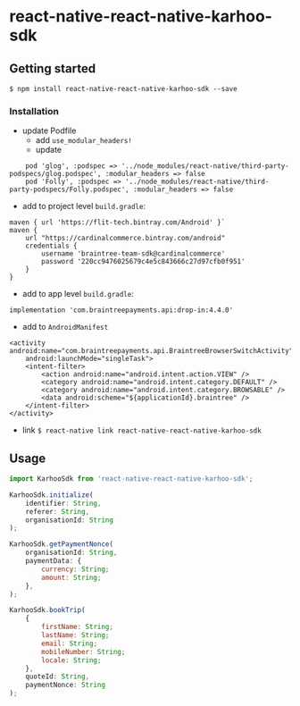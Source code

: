 # react-native-react-native-karhoo-sdk

## Getting started

`$ npm install react-native-react-native-karhoo-sdk --save`

### Installation

* update Podfile
    * add
`use_modular_headers!`
    * update 
```
    pod 'glog', :podspec => '../node_modules/react-native/third-party-podspecs/glog.podspec', :modular_headers => false
    pod 'Folly', :podspec => '../node_modules/react-native/third-party-podspecs/Folly.podspec', :modular_headers => false
````

* add to project level `build.gradle`:
```
maven { url 'https://flit-tech.bintray.com/Android' }`
maven {
    url "https://cardinalcommerce.bintray.com/android"
    credentials {
        username 'braintree-team-sdk@cardinalcommerce'
        password '220cc9476025679c4e5c843666c27d97cfb0f951'
    }
}
```

* add to app level `build.gradle`:
```
implementation 'com.braintreepayments.api:drop-in:4.4.0'
```

* add to `AndroidManifest`
```
<activity android:name="com.braintreepayments.api.BraintreeBrowserSwitchActivity"
    android:launchMode="singleTask">
    <intent-filter>
        <action android:name="android.intent.action.VIEW" />
        <category android:name="android.intent.category.DEFAULT" />
        <category android:name="android.intent.category.BROWSABLE" />
        <data android:scheme="${applicationId}.braintree" />
    </intent-filter>
</activity>
```

* link
`$ react-native link react-native-react-native-karhoo-sdk`

## Usage

```javascript
import KarhooSdk from 'react-native-react-native-karhoo-sdk';
```
```javascript
KarhooSdk.initialize(
    identifier: String,
    referer: String,
    organisationId: String
);
```
```javascript
KarhooSdk.getPaymentNonce(
    organisationId: String,
    paymentData: {
        currency: String;
        amount: String;
    },
);
```
```javascript
KarhooSdk.bookTrip(
    {
        firstName: String;
        lastName: String;
        email: String;
        mobileNumber: String;
        locale: String;
    },
    quoteId: String,
    paymentNonce: String
);
```